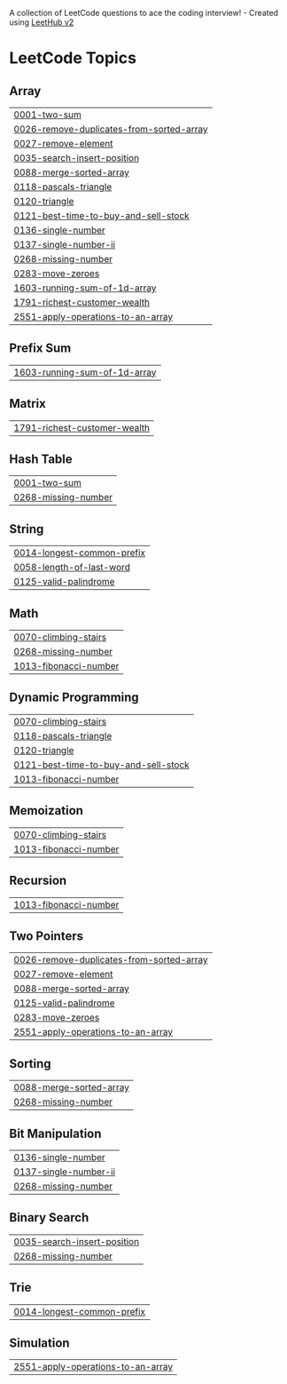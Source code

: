 A collection of LeetCode questions to ace the coding interview! - Created using [LeetHub v2](https://github.com/arunbhardwaj/LeetHub-2.0)
<!---LeetCode Topics Start-->
# LeetCode Topics
## Array
|  |
| ------- |
| [0001-two-sum](https://github.com/SirNotFunny/Leetcode-practices/tree/master/0001-two-sum) |
| [0026-remove-duplicates-from-sorted-array](https://github.com/SirNotFunny/Leetcode-practices/tree/master/0026-remove-duplicates-from-sorted-array) |
| [0027-remove-element](https://github.com/SirNotFunny/Leetcode-practices/tree/master/0027-remove-element) |
| [0035-search-insert-position](https://github.com/SirNotFunny/Leetcode-practices/tree/master/0035-search-insert-position) |
| [0088-merge-sorted-array](https://github.com/SirNotFunny/Leetcode-practices/tree/master/0088-merge-sorted-array) |
| [0118-pascals-triangle](https://github.com/SirNotFunny/Leetcode-practices/tree/master/0118-pascals-triangle) |
| [0120-triangle](https://github.com/SirNotFunny/Leetcode-practices/tree/master/0120-triangle) |
| [0121-best-time-to-buy-and-sell-stock](https://github.com/SirNotFunny/Leetcode-practices/tree/master/0121-best-time-to-buy-and-sell-stock) |
| [0136-single-number](https://github.com/SirNotFunny/Leetcode-practices/tree/master/0136-single-number) |
| [0137-single-number-ii](https://github.com/SirNotFunny/Leetcode-practices/tree/master/0137-single-number-ii) |
| [0268-missing-number](https://github.com/SirNotFunny/Leetcode-practices/tree/master/0268-missing-number) |
| [0283-move-zeroes](https://github.com/SirNotFunny/Leetcode-practices/tree/master/0283-move-zeroes) |
| [1603-running-sum-of-1d-array](https://github.com/SirNotFunny/Leetcode-practices/tree/master/1603-running-sum-of-1d-array) |
| [1791-richest-customer-wealth](https://github.com/SirNotFunny/Leetcode-practices/tree/master/1791-richest-customer-wealth) |
| [2551-apply-operations-to-an-array](https://github.com/SirNotFunny/Leetcode-practices/tree/master/2551-apply-operations-to-an-array) |
## Prefix Sum
|  |
| ------- |
| [1603-running-sum-of-1d-array](https://github.com/SirNotFunny/Leetcode-practices/tree/master/1603-running-sum-of-1d-array) |
## Matrix
|  |
| ------- |
| [1791-richest-customer-wealth](https://github.com/SirNotFunny/Leetcode-practices/tree/master/1791-richest-customer-wealth) |
## Hash Table
|  |
| ------- |
| [0001-two-sum](https://github.com/SirNotFunny/Leetcode-practices/tree/master/0001-two-sum) |
| [0268-missing-number](https://github.com/SirNotFunny/Leetcode-practices/tree/master/0268-missing-number) |
## String
|  |
| ------- |
| [0014-longest-common-prefix](https://github.com/SirNotFunny/Leetcode-practices/tree/master/0014-longest-common-prefix) |
| [0058-length-of-last-word](https://github.com/SirNotFunny/Leetcode-practices/tree/master/0058-length-of-last-word) |
| [0125-valid-palindrome](https://github.com/SirNotFunny/Leetcode-practices/tree/master/0125-valid-palindrome) |
## Math
|  |
| ------- |
| [0070-climbing-stairs](https://github.com/SirNotFunny/Leetcode-practices/tree/master/0070-climbing-stairs) |
| [0268-missing-number](https://github.com/SirNotFunny/Leetcode-practices/tree/master/0268-missing-number) |
| [1013-fibonacci-number](https://github.com/SirNotFunny/Leetcode-practices/tree/master/1013-fibonacci-number) |
## Dynamic Programming
|  |
| ------- |
| [0070-climbing-stairs](https://github.com/SirNotFunny/Leetcode-practices/tree/master/0070-climbing-stairs) |
| [0118-pascals-triangle](https://github.com/SirNotFunny/Leetcode-practices/tree/master/0118-pascals-triangle) |
| [0120-triangle](https://github.com/SirNotFunny/Leetcode-practices/tree/master/0120-triangle) |
| [0121-best-time-to-buy-and-sell-stock](https://github.com/SirNotFunny/Leetcode-practices/tree/master/0121-best-time-to-buy-and-sell-stock) |
| [1013-fibonacci-number](https://github.com/SirNotFunny/Leetcode-practices/tree/master/1013-fibonacci-number) |
## Memoization
|  |
| ------- |
| [0070-climbing-stairs](https://github.com/SirNotFunny/Leetcode-practices/tree/master/0070-climbing-stairs) |
| [1013-fibonacci-number](https://github.com/SirNotFunny/Leetcode-practices/tree/master/1013-fibonacci-number) |
## Recursion
|  |
| ------- |
| [1013-fibonacci-number](https://github.com/SirNotFunny/Leetcode-practices/tree/master/1013-fibonacci-number) |
## Two Pointers
|  |
| ------- |
| [0026-remove-duplicates-from-sorted-array](https://github.com/SirNotFunny/Leetcode-practices/tree/master/0026-remove-duplicates-from-sorted-array) |
| [0027-remove-element](https://github.com/SirNotFunny/Leetcode-practices/tree/master/0027-remove-element) |
| [0088-merge-sorted-array](https://github.com/SirNotFunny/Leetcode-practices/tree/master/0088-merge-sorted-array) |
| [0125-valid-palindrome](https://github.com/SirNotFunny/Leetcode-practices/tree/master/0125-valid-palindrome) |
| [0283-move-zeroes](https://github.com/SirNotFunny/Leetcode-practices/tree/master/0283-move-zeroes) |
| [2551-apply-operations-to-an-array](https://github.com/SirNotFunny/Leetcode-practices/tree/master/2551-apply-operations-to-an-array) |
## Sorting
|  |
| ------- |
| [0088-merge-sorted-array](https://github.com/SirNotFunny/Leetcode-practices/tree/master/0088-merge-sorted-array) |
| [0268-missing-number](https://github.com/SirNotFunny/Leetcode-practices/tree/master/0268-missing-number) |
## Bit Manipulation
|  |
| ------- |
| [0136-single-number](https://github.com/SirNotFunny/Leetcode-practices/tree/master/0136-single-number) |
| [0137-single-number-ii](https://github.com/SirNotFunny/Leetcode-practices/tree/master/0137-single-number-ii) |
| [0268-missing-number](https://github.com/SirNotFunny/Leetcode-practices/tree/master/0268-missing-number) |
## Binary Search
|  |
| ------- |
| [0035-search-insert-position](https://github.com/SirNotFunny/Leetcode-practices/tree/master/0035-search-insert-position) |
| [0268-missing-number](https://github.com/SirNotFunny/Leetcode-practices/tree/master/0268-missing-number) |
## Trie
|  |
| ------- |
| [0014-longest-common-prefix](https://github.com/SirNotFunny/Leetcode-practices/tree/master/0014-longest-common-prefix) |
## Simulation
|  |
| ------- |
| [2551-apply-operations-to-an-array](https://github.com/SirNotFunny/Leetcode-practices/tree/master/2551-apply-operations-to-an-array) |
<!---LeetCode Topics End-->